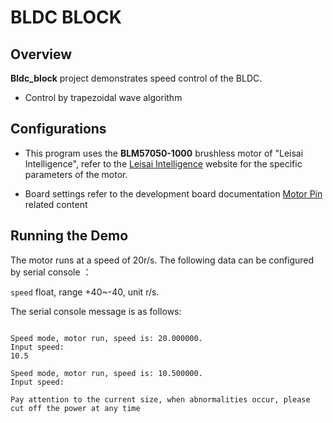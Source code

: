 # BLDC BLOCK

## Overview

**Bldc_block** project demonstrates speed control of the BLDC.
- Control by trapezoidal wave algorithm

## Configurations

- This program uses the **BLM57050-1000** brushless motor of "Leisai Intelligence", refer to the [Leisai Intelligence](https://leisai.com/) website for the specific parameters of the motor.

- Board settings refer to the development board documentation [Motor Pin](lab_board_motor_ctrl_pin) related content

## Running the Demo

The motor runs at a speed of 20r/s.
The following data can be configured by serial console ：

``speed`` float, range +40~-40, unit r/s.

The serial console message is as follows:

```console

Speed mode, motor run, speed is: 20.000000.
Input speed:
10.5

Speed mode, motor run, speed is: 10.500000.
Input speed:

```

```{warning}
Pay attention to the current size, when abnormalities occur, please cut off the power at any time
```

